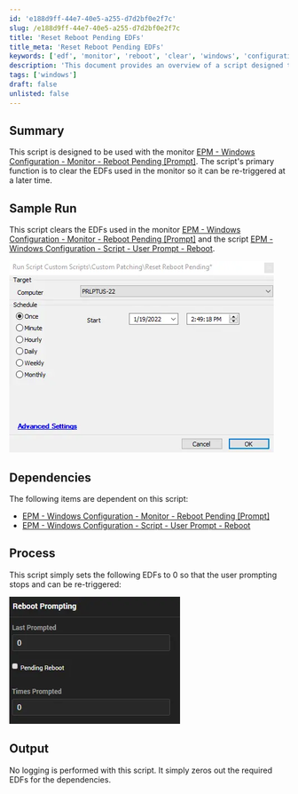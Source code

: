 ```yaml
---
id: 'e188d9ff-44e7-40e5-a255-d7d2bf0e2f7c'
slug: /e188d9ff-44e7-40e5-a255-d7d2bf0e2f7c
title: 'Reset Reboot Pending EDFs'
title_meta: 'Reset Reboot Pending EDFs'
keywords: ['edf', 'monitor', 'reboot', 'clear', 'windows', 'configuration']
description: 'This document provides an overview of a script designed to clear the EDFs used in the EPM - Windows Configuration - Monitor - Reboot Pending [Prompt]. It explains the dependencies, process, and expected output of the script, ensuring that the monitor can be re-triggered effectively.'
tags: ['windows']
draft: false
unlisted: false
---
```


## Summary

This script is designed to be used with the monitor [EPM - Windows Configuration - Monitor - Reboot Pending [Prompt]](/docs/8163996f-f8b6-4b7d-b5b1-6b965a9408d4). The script's primary function is to clear the EDFs used in the monitor so it can be re-triggered at a later time.

## Sample Run

This script clears the EDFs used in the monitor [EPM - Windows Configuration - Monitor - Reboot Pending [Prompt]](/docs/8163996f-f8b6-4b7d-b5b1-6b965a9408d4) and the script [EPM - Windows Configuration - Script - User Prompt - Reboot](/docs/1789b867-61db-436d-ac0b-07d5aac3f4b8).

![Sample Run Image](../../../static/img/docs/e188d9ff-44e7-40e5-a255-d7d2bf0e2f7c/image_1.webp)

## Dependencies

The following items are dependent on this script:

- [EPM - Windows Configuration - Monitor - Reboot Pending [Prompt]](/docs/8163996f-f8b6-4b7d-b5b1-6b965a9408d4)
- [EPM - Windows Configuration - Script - User Prompt - Reboot](/docs/1789b867-61db-436d-ac0b-07d5aac3f4b8)

## Process

This script simply sets the following EDFs to 0 so that the user prompting stops and can be re-triggered:

![Process Image](../../../static/img/docs/e188d9ff-44e7-40e5-a255-d7d2bf0e2f7c/image_2.webp)

## Output

No logging is performed with this script. It simply zeros out the required EDFs for the dependencies.
